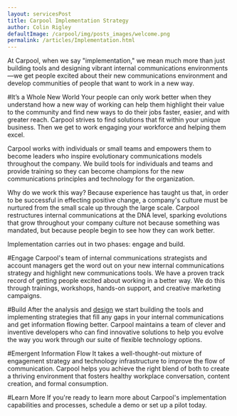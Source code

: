 ```yaml
---
layout: servicesPost
title: Carpool Implementation Strategy
author: Colin Rigley
defaultImage: /carpool/img/posts_images/welcome.png
permalink: /articles/Implementation.html
---
```

At Carpool, when we say "implementation," we mean much more than just building tools and designing vibrant internal communications environments—we get people excited about their new communications environment and develop communities of people that want to work in a new way.

#It’s a Whole New World
Your people can only work better when they understand how a new way of working can help them highlight their value to the community and find new ways to do their jobs faster, easier, and with greater reach. Carpool strives to find solutions that fit within your unique business. Then we get to work engaging your workforce and helping them excel.  
     
Carpool works with individuals or small teams and empowers them to become leaders who inspire evolutionary communications models throughout the company. We build tools for individuals and teams and provide training so they can become champions for the new communications principles and technology for the organization.
 
Why do we work this way? Because experience has taught us that, in order to be successful in effecting positive change, a company's culture must be nurtured from the small scale up through the large scale. Carpool restructures internal communications at the DNA level, sparking evolutions that grow throughout your company culture not because something was mandated, but because people begin to see how they can work better.
 
Implementation carries out in two phases: engage and build.

#Engage
Carpool's team of internal communications strategists and account managers get the word out on your new internal communications strategy and highlight new communications tools. We have a proven track record of getting people excited about working in a better way. We do this through trainings, workshops, hands-on support, and creative marketing campaigns.

#Build
After the analysis and [design](/articles/Environment-Design.html "Environment Design") we start building the tools and implementing strategies that fill any gaps in your internal communications and get information flowing better. Carpool maintains a team of clever and inventive developers who can find innovative solutions to help you evolve the way you work through our suite of flexible technology options.
 
#Emergent Information Flow
It takes a well-thought-out mixture of engagement strategy and technology infrastructure to improve the flow of communication. Carpool helps you achieve the right blend of both to create a thriving environment that fosters healthy workplace conversation, content creation, and formal consumption.
 
#Learn More
If you're ready to learn more about Carpool's implementation capabilities and processes, schedule a demo or set up a pilot today.
